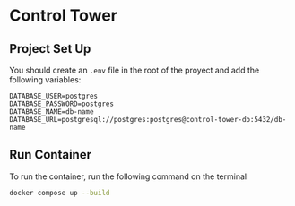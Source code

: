 # Control Tower

## Project Set Up

You should create an `.env` file in the root of the proyect and add the following variables:

```env
DATABASE_USER=postgres
DATABASE_PASSWORD=postgres
DATABASE_NAME=db-name
DATABASE_URL=postgresql://postgres:postgres@control-tower-db:5432/db-name
```

## Run Container
To run the container, run the following command on the terminal
```bash
docker compose up --build
```